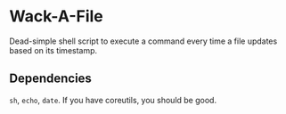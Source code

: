 # Wack-A-File
Dead-simple shell script to execute a command every time a file updates based on its timestamp.
## Dependencies
`sh`, `echo`, `date`. If you have coreutils, you should be good.
